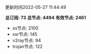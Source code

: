 更新时间2022-05-27 11:44:49

**总订阅: 73**
**总节点: 4494**
**有效节点: 2461**
- ss节点: 2100
- ssr节点: 145
- v2ray节点: 94
- trojan节点: 122
